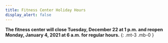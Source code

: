 ```yaml
---
title: Fitness Center Holiday Hours
display_alert: false
---
```


**The fitness center will close Tuesday, December 22 at 1 p.m. and reopen Monday, January 4, 2021 at 6 a.m. for regular hours.**
{: .mt-3 .mb-0 }
